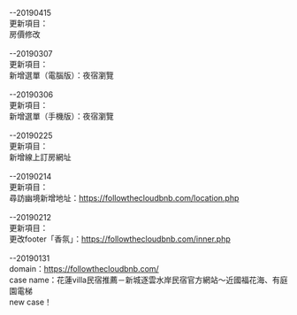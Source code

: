 --20190415<br>
更新項目：<br>
房價修改<br>
<br>
--20190307<br>
更新項目：<br>
新增選單（電腦版）：夜宿瀏覽<br>
<br>
--20190306<br>
更新項目：<br>
新增選單（手機版）：夜宿瀏覽<br>
<br>
--20190225<br>
更新項目：<br>
新增線上訂房網址<br>
<br>
--20190214<br>
更新項目：<br>
尋訪幽境新增地址：https://followthecloudbnb.com/location.php<br>
<br>
--20190212<br>
更新項目：<br>
更改footer「香氛」：https://followthecloudbnb.com/inner.php<br>
<br>
--20190131<br>
domain：https://followthecloudbnb.com/<br>
case name：花蓮villa民宿推薦－新城逐雲水岸民宿官方網站～近國福花海、有庭園電梯<br>
new case！<br>
